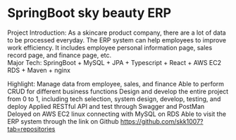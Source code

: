 # SpringBoot sky beauty ERP 
Project Introduction:
As a skincare product company, there are a lot of data to be processed everyday.
The ERP system can help employees to improve work efficiency.
It includes employee personal information page, sales record page, and finance page, etc. 
<br>
Major Tech: 
SpringBoot + MySQL + JPA + Typescript + React + AWS EC2 RDS + Maven + nginx

Highlight:
Manage data from employee, sales, and finance
Able to perform CRUD for different business functions
Design and develop the entire project from 0 to 1, including tech selection, system design, develop, testing, and deploy
Applied RESTful API and test through Swagger and PostMan
Deloyed on AWS EC2 linux connecting with MySQL on RDS
Able to visit the ERP system through the link on Github
https://github.com/skk1007?tab=repositories
